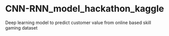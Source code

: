 # CNN-RNN_model_hackathon_kaggle
Deep learning model to predict customer value from online based skill gaming dataset
